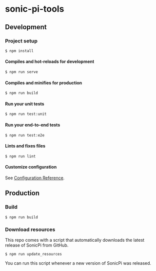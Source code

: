 # sonic-pi-tools

## Development

### Project setup
```
$ npm install
```

#### Compiles and hot-reloads for development
```
$ npm run serve
```

#### Compiles and minifies for production
```
$ npm run build
```

#### Run your unit tests
```
$ npm run test:unit
```

#### Run your end-to-end tests
```
$ npm run test:e2e
```

#### Lints and fixes files
```
$ npm run lint
```

#### Customize configuration
See [Configuration Reference](https://cli.vuejs.org/config/).

## Production

### Build

```
$ npm run build
```

### Download resources

This repo comes with a script that automatically downloads the latest release of SonicPi from GitHub.

```
$ npm run update_resources
```

You can run this script whenever a new version of SonicPi was released.
